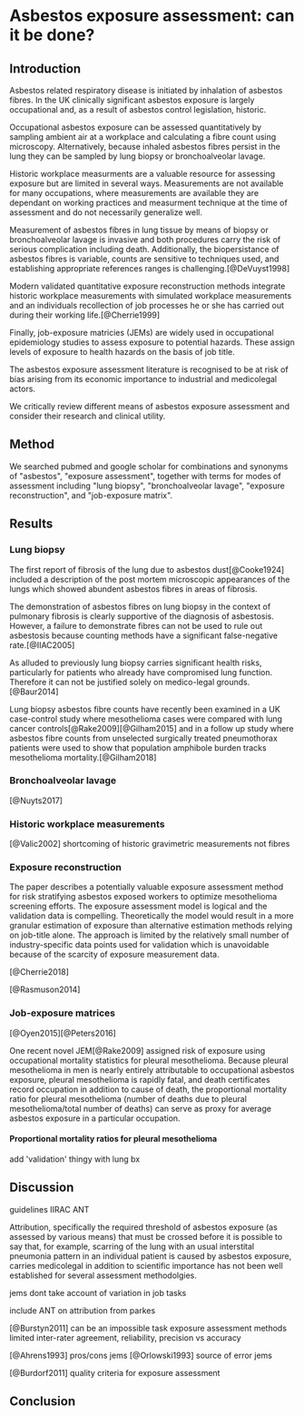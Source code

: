 # Asbestos exposure assessment: can it be done?

<!--
Reviews asbestos exposure assessment with particular reference to using job titles and cherries thingy and attribution

IIAC say asbestosis can be diagnosed on basis of clinical basis of interstitial pulmonary fibrosis and a history of substantial asbestos exposure.

(Rake2009) Substantial asbestos exposure was defined as working with or disturbing AIB, sprayed coatings, lagging, other asbestos insulation or raw asbestos.
-->

## Introduction

Asbestos related respiratory disease is initiated by inhalation of asbestos fibres. In the UK clinically significant asbestos exposure is largely occupational and, as a result of asbestos control legislation, historic. 

Occupational asbestos exposure can be assessed quantitatively by sampling ambient air at a workplace and calculating a fibre count using microscopy. Alternatively, because inhaled asbestos fibres persist in the lung they can be sampled by lung biopsy or bronchoalveolar lavage. 

Historic workplace measurments are a valuable resource for assessing exposure but are limited in several ways. Measurements are not available for many occupations, where measurements are available they are dependant on working practices and measurment technique at the time of assessment and do not necessarily generalize well. 

Measurement of asbestos fibres in lung tissue by means of biopsy or bronchoalveolar lavage is invasive and both procedures carry the risk of serious complication including death. Additionally, the biopersistance of asbestos fibres is variable, counts are sensitive to techniques used, and establishing appropriate references ranges is challenging.[@DeVuyst1998] 

Modern validated quantitative exposure reconstruction methods integrate historic workplace measurements with simulated workplace measurements and an individuals recollection of job processes he or she has carried out during their working life.[@Cherrie1999]  

Finally, job-exposure matricies (JEMs) are widely used in occupational epidemiology studies to assess exposure to potential hazards. These assign levels of exposure to health hazards on the basis of job title.  

The asbestos exposure assessment literature is recognised to be at risk of bias arising from its economic importance to industrial and medicolegal actors. 

We critically review different means of asbestos exposure assessment and consider their research and clinical utility.

## Method

We searched pubmed and google scholar for combinations and synonyms of "asbestos", "exposure assessment", together with terms for modes of assessment including "lung biopsy", "bronchoalveolar lavage", "exposure reconstruction", and "job-exposure matrix". 

## Results

### Lung biopsy

The first report of fibrosis of the lung due to asbestos dust[@Cooke1924] included a description of the post mortem microscopic appearances of the lungs which showed abundent asbestos fibres in areas of fibrosis. 

The demonstration of asbestos fibres on lung biopsy in the context of pulmonary fibrosis is clearly supportive of the diagnosis of asbestosis. However, a failure to demonstrate fibres can not be used to rule out asbestosis because counting methods have a significant false-negative rate.[@IIAC2005] 

As alluded to previously lung biopsy carries significant health risks, particularly for patients who already have compromised lung function. Therefore it can not be justified solely on medico-legal grounds.[@Baur2014]

Lung biopsy asbestos fibre counts have recently been examined in a UK case-control study where mesothelioma cases were compared with lung cancer controls[@Rake2009][@Gilham2015] and in a follow up study where asbestos fibre counts from unselected surgically treated pneumothorax patients were used to show that population amphibole burden tracks mesothelioma mortality.[@Gilham2018]

### Bronchoalveolar lavage

[@Nuyts2017]

### Historic workplace measurements

[@Valic2002] shortcoming of historic gravimetric measurements not fibres

### Exposure reconstruction
   The   paper describes a potentially valuable exposure assessment method for risk stratifying asbestos exposed workers to optimize mesothelioma screening efforts. The exposure assessment model is logical and the validation data is compelling. Theoretically the model would result in a more granular estimation of exposure than alternative estimation methods relying on job-title alone. The approach is limited by the relatively small number of industry-specific data points used for
   validation which is unavoidable because of the scarcity of exposure measurement data. 

   [@Cherrie2018]

   [@Rasmuson2014]

### Job-exposure matrices 

[@Oyen2015][@Peters2016]

One recent novel JEM[@Rake2009] assigned risk of exposure using occupational mortality statistics for pleural mesothelioma. Because pleural mesothelioma in men is nearly entirely attributable to occupational asbestos exposure, pleural mesothelioma is rapidly fatal, and death certificates record occupation in addition to cause of death, the proportional mortality ratio for pleural mesothelioma (number of deaths due to pleural mesothelioma/total number of deaths) can serve as proxy for average asbestos exposure in a particular occupation. 

#### Proportional mortality ratios for pleural mesothelioma 

add 'validation' thingy with lung bx
 
## Discussion

guidelines
IIRAC
ANT


Attribution, specifically the required threshold of asbestos exposure (as assessed by various means) that must be crossed before it is possible to say that, for example, scarring of the lung with an usual interstital pneumonia pattern in an individual patient is caused by asbestos exposure, carries medicolegal in addition to scientific importance has not been well established for several assessment methodolgies.


jems dont take account of variation in job tasks

include ANT on attribution from parkes

[@Burstyn2011]
can be an impossible task 
exposure assessment methods limited
inter-rater agreement, reliability, precision vs accuracy

[@Ahrens1993] pros/cons jems
[@Orlowski1993] source of error jems

[@Burdorf2011] quality criteria for exposure assessment 

## Conclusion




